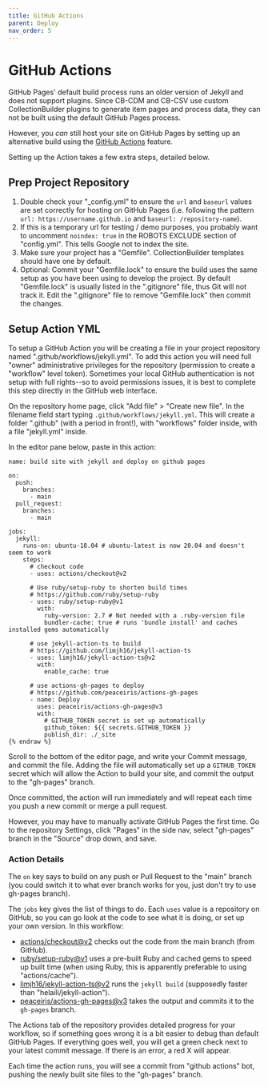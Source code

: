 ```yaml
---
title: GitHub Actions
parent: Deploy
nav_order: 5
---
```


# GitHub Actions

GitHub Pages' default build process runs an older version of Jekyll and does not support plugins.
Since CB-CDM and CB-CSV use custom CollectionBuilder plugins to generate item pages and process data, they can not be built using the default GitHub Pages process. 

However, you *can* still host your site on GitHub Pages by setting up an alternative build using the [GitHub Actions](https://docs.github.com/en/actions) feature.

Setting up the Action takes a few extra steps, detailed below.

## Prep Project Repository

1. Double check your "_config.yml" to ensure the `url` and `baseurl` values are set correctly for hosting on GitHub Pages (i.e. following the pattern `url: https://username.github.io` and `baseurl: /repository-name`).
2. If this is a temporary url for testing / demo purposes, you probably want to uncomment `noindex: true` in the ROBOTS EXCLUDE section of "config.yml". This tells Google not to index the site.
3. Make sure your project has a "Gemfile". CollectionBuilder templates should have one by default.
4. Optional: Commit your "Gemfile.lock" to ensure the build uses the same setup as you have been using to develop the project. By default "Gemfile.lock" is usually listed in the ".gitignore" file, thus Git will not track it. Edit the ".gitignore" file to remove "Gemfile.lock" then commit the changes.

## Setup Action YML

To setup a GitHub Action you will be creating a file in your project repository named ".github/workflows/jekyll.yml".
To add this action you will need full "owner" administrative privileges for the repository (permission to create a "workflow" level token).
Sometimes your local GitHub authentication is not setup with full rights--so to avoid permissions issues, it is best to complete this step directly in the GitHub web interface.

On the repository home page, click "Add file" > "Create new file".
In the filename field start typing `.github/workflows/jekyll.yml`.
This will create a folder ".github" (with a period in front!), with "workflows" folder inside, with a file "jekyll.yml" inside.

In the editor pane below, paste in this action:

```{% raw %}
name: build site with jekyll and deploy on github pages

on:
  push: 
    branches: 
      - main
  pull_request:
    branches: 
      - main

jobs:
  jekyll:
    runs-on: ubuntu-18.04 # ubuntu-latest is now 20.04 and doesn't seem to work
    steps:
      # checkout code
      - uses: actions/checkout@v2

      # Use ruby/setup-ruby to shorten build times
      # https://github.com/ruby/setup-ruby
      - uses: ruby/setup-ruby@v1
        with:
          ruby-version: 2.7 # Not needed with a .ruby-version file
          bundler-cache: true # runs 'bundle install' and caches installed gems automatically

      # use jekyll-action-ts to build
      # https://github.com/limjh16/jekyll-action-ts
      - uses: limjh16/jekyll-action-ts@v2
        with:
          enable_cache: true

      # use actions-gh-pages to deploy
      # https://github.com/peaceiris/actions-gh-pages
      - name: Deploy
        uses: peaceiris/actions-gh-pages@v3
        with:
          # GITHUB_TOKEN secret is set up automatically
          github_token: ${{ secrets.GITHUB_TOKEN }}
          publish_dir: ./_site
{% endraw %}
```

Scroll to the bottom of the editor page, and write your Commit message, and commit the file. 
Adding the file will automatically set up a `GITHUB_TOKEN` secret which will allow the Action to build your site, and commit the output to the "gh-pages" branch.

Once committed, the action will run immediately and will repeat each time you push a new commit or merge a pull request.

However, you may have to manually activate GitHub Pages the first time.
Go to the repository Settings, click "Pages" in the side nav, select "gh-pages" branch in the "Source" drop down, and save.

### Action Details 

The `on` key says to build on any push or Pull Request to the "main" branch (you could switch it to what ever branch works for you, just don't try to use gh-pages branch).

The `jobs` key gives the list of things to do.
Each `uses` value is a repository on GitHub, so you can go look at the code to see what it is doing, or set up your own version. 
In this workflow: 

- [actions/checkout@v2](https://github.com/actions/checkout) checks out the code from the main branch (from GitHub).
- [ruby/setup-ruby@v1](https://github.com/ruby/setup-ruby) uses a pre-built Ruby and cached gems to speed up built time (when using Ruby, this is apparently preferable to using "actions/cache").
- [limjh16/jekyll-action-ts@v2](https://github.com/limjh16/jekyll-action-ts) runs the `jekyll build` (supposedly faster than "helaili/jekyll-action").
- [peaceiris/actions-gh-pages@v3](https://github.com/peaceiris/actions-gh-pages) takes the output and commits it to the `gh-pages` branch. 

The Actions tab of the repository provides detailed progress for your workflow, so if something goes wrong it is a bit easier to debug than default GitHub Pages.
If everything goes well, you will get a green check next to your latest commit message. 
If there is an error, a red X will appear.

Each time the action runs, you will see a commit from "github actions" bot, pushing the newly built site files to the "gh-pages" branch.
